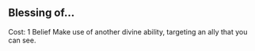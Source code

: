 ## Blessing of...
Cost: 1 Belief
Make use of another divine ability, targeting an ally that you can see.
